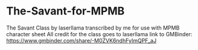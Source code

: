 # The-Savant-for-MPMB
The Savant Class by laserllama transcribed by me for use with MPMB character sheet
All credit for the class goes to laserllama
link to GMBinder: https://www.gmbinder.com/share/-M0ZVK6ndhFyImQPF_aJ
